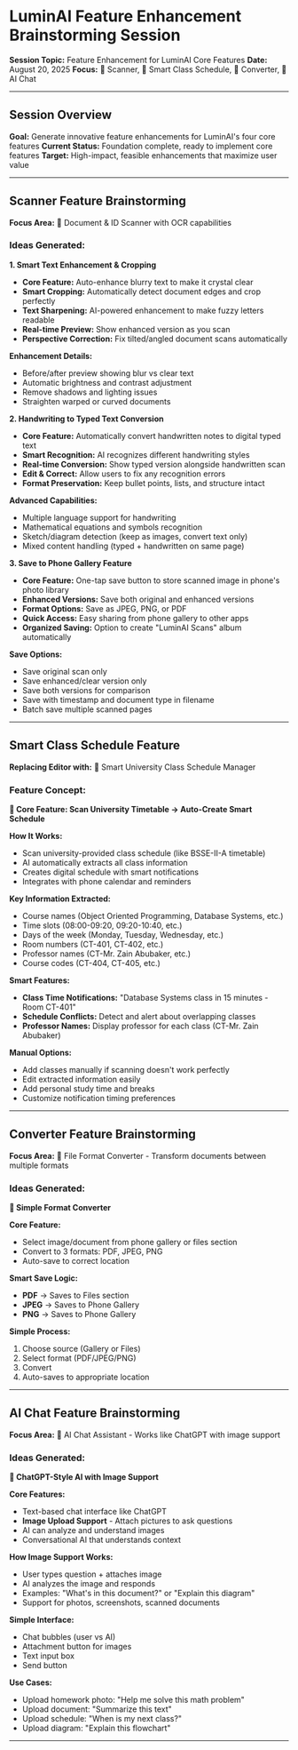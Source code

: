 # LuminAI Feature Enhancement Brainstorming Session

**Session Topic:** Feature Enhancement for LuminAI Core Features
**Date:** August 20, 2025
**Focus:** 📄 Scanner, 📅 Smart Class Schedule, 🔄 Converter, 🤖 AI Chat

---

## Session Overview

**Goal:** Generate innovative feature enhancements for LuminAI's four core features
**Current Status:** Foundation complete, ready to implement core features
**Target:** High-impact, feasible enhancements that maximize user value

---

## Scanner Feature Brainstorming

**Focus Area:** 📄 Document & ID Scanner with OCR capabilities

### Ideas Generated:

**1. Smart Text Enhancement & Cropping**
- **Core Feature:** Auto-enhance blurry text to make it crystal clear
- **Smart Cropping:** Automatically detect document edges and crop perfectly
- **Text Sharpening:** AI-powered enhancement to make fuzzy letters readable
- **Real-time Preview:** Show enhanced version as you scan
- **Perspective Correction:** Fix tilted/angled document scans automatically

**Enhancement Details:**
- Before/after preview showing blur vs clear text
- Automatic brightness and contrast adjustment
- Remove shadows and lighting issues
- Straighten warped or curved documents

**2. Handwriting to Typed Text Conversion**
- **Core Feature:** Automatically convert handwritten notes to digital typed text
- **Smart Recognition:** AI recognizes different handwriting styles
- **Real-time Conversion:** Show typed version alongside handwritten scan
- **Edit & Correct:** Allow users to fix any recognition errors
- **Format Preservation:** Keep bullet points, lists, and structure intact

**Advanced Capabilities:**
- Multiple language support for handwriting
- Mathematical equations and symbols recognition
- Sketch/diagram detection (keep as images, convert text only)
- Mixed content handling (typed + handwritten on same page)

**3. Save to Phone Gallery Feature**
- **Core Feature:** One-tap save button to store scanned image in phone's photo library
- **Enhanced Versions:** Save both original and enhanced versions
- **Format Options:** Save as JPEG, PNG, or PDF
- **Quick Access:** Easy sharing from phone gallery to other apps
- **Organized Saving:** Option to create "LuminAI Scans" album automatically

**Save Options:**
- Save original scan only
- Save enhanced/clear version only  
- Save both versions for comparison
- Save with timestamp and document type in filename
- Batch save multiple scanned pages

---

## Smart Class Schedule Feature

**Replacing Editor with:** 📅 Smart University Class Schedule Manager

### Feature Concept:

**🎯 Core Feature: Scan University Timetable → Auto-Create Smart Schedule**

**How It Works:**
- Scan university-provided class schedule (like BSSE-II-A timetable)
- AI automatically extracts all class information
- Creates digital schedule with smart notifications
- Integrates with phone calendar and reminders

**Key Information Extracted:**
- Course names (Object Oriented Programming, Database Systems, etc.)
- Time slots (08:00-09:20, 09:20-10:40, etc.)
- Days of the week (Monday, Tuesday, Wednesday, etc.)
- Room numbers (CT-401, CT-402, etc.)
- Professor names (CT-Mr. Zain Abubaker, etc.)
- Course codes (CT-404, CT-405, etc.)

**Smart Features:**
- **Class Time Notifications:** "Database Systems class in 15 minutes - Room CT-401"
- **Schedule Conflicts:** Detect and alert about overlapping classes
- **Professor Names:** Display professor for each class (CT-Mr. Zain Abubaker)

**Manual Options:**
- Add classes manually if scanning doesn't work perfectly
- Edit extracted information easily
- Add personal study time and breaks
- Customize notification timing preferences

---

## Converter Feature Brainstorming

**Focus Area:** 🔄 File Format Converter - Transform documents between multiple formats

### Ideas Generated:

**🎯 Simple Format Converter**

**Core Feature:**
- Select image/document from phone gallery or files section
- Convert to 3 formats: PDF, JPEG, PNG
- Auto-save to correct location

**Smart Save Logic:**
- **PDF** → Saves to Files section
- **JPEG** → Saves to Phone Gallery  
- **PNG** → Saves to Phone Gallery

**Simple Process:**
1. Choose source (Gallery or Files)
2. Select format (PDF/JPEG/PNG)
3. Convert
4. Auto-saves to appropriate location

---

## AI Chat Feature Brainstorming

**Focus Area:** 🤖 AI Chat Assistant - Works like ChatGPT with image support

### Ideas Generated:

**🎯 ChatGPT-Style AI with Image Support**

**Core Features:**
- Text-based chat interface like ChatGPT
- **Image Upload Support** - Attach pictures to ask questions
- AI can analyze and understand images
- Conversational AI that understands context

**How Image Support Works:**
- User types question + attaches image
- AI analyzes the image and responds
- Examples: "What's in this document?" or "Explain this diagram"
- Support for photos, screenshots, scanned documents

**Simple Interface:**
- Chat bubbles (user vs AI)
- Attachment button for images
- Text input box
- Send button

**Use Cases:**
- Upload homework photo: "Help me solve this math problem"
- Upload document: "Summarize this text"
- Upload schedule: "When is my next class?"
- Upload diagram: "Explain this flowchart"

---